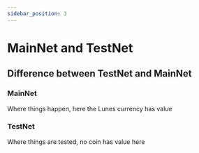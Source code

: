 ```yaml
---
sidebar_position: 3
---
```


# MainNet and TestNet

## Difference between TestNet and MainNet

### MainNet

Where things happen, here the Lunes currency has value

### TestNet

Where things are tested, no coin has value here
